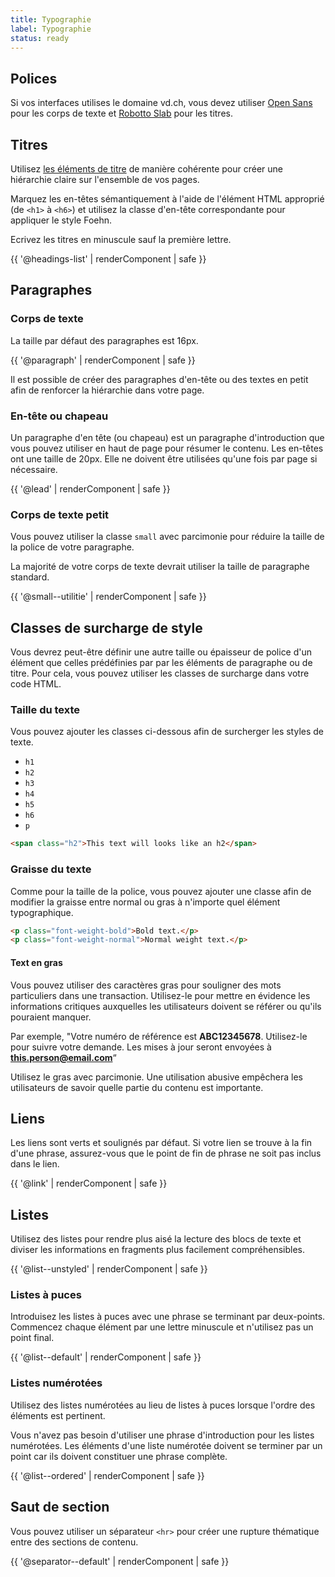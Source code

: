 ```yaml
---
title: Typographie
label: Typographie
status: ready
---
```


## Polices

Si vos interfaces utilises le domaine vd.ch, vous devez utiliser [Open
Sans](https://fonts.google.com/specimen/Open+Sans) pour les corps de texte et
[Robotto Slab](https://fonts.google.com/specimen/Roboto+Slab) pour les titres.

## Titres

Utilisez [les éléments de
titre](https://developer.mozilla.org/fr/docs/Web/HTML/Element/Heading_Elements)
de manière cohérente pour créer une hiérarchie claire sur l'ensemble de vos
pages.

Marquez les en-têtes sémantiquement à l'aide de l'élément HTML approprié (de
`<h1>` à `<h6>`) et utilisez la classe d'en-tête correspondante pour appliquer
le style Foehn.

Ecrivez les titres en minuscule sauf la première lettre.

{{ '@headings-list' | renderComponent | safe }}

## Paragraphes

### Corps de texte

La taille par défaut des paragraphes est 16px.

{{ '@paragraph' | renderComponent | safe }}

Il est possible de créer des paragraphes d'en-tête ou des textes en petit afin
de renforcer la hiérarchie dans votre page.

### En-tête ou chapeau

Un paragraphe d'en tête (ou chapeau) est un paragraphe d'introduction que vous pouvez utiliser
en haut de page pour résumer le contenu. Les en-têtes ont une taille de 20px.
Elle ne doivent être utilisées qu'une fois par page si nécessaire.

{{ '@lead' | renderComponent | safe }}

### Corps de texte petit

Vous pouvez utiliser la classe `small` avec parcimonie pour réduire la taille de
la police de votre paragraphe.

La majorité de votre corps de texte devrait utiliser la taille de paragraphe
standard.

{{ '@small--utilitie' | renderComponent | safe }}

## Classes de surcharge de style

Vous devrez peut-être définir une autre taille ou épaisseur de police d'un
élément que celles prédéfinies par par les éléments de paragraphe ou de titre.
Pour cela, vous pouvez utiliser les classes de surcharge dans votre code HTML.

### Taille du texte

Vous pouvez ajouter les classes ci-dessous afin de surcherger les styles de
texte.

- `h1`
- `h2`
- `h3`
- `h4`
- `h5`
- `h6`
- `p`

```html
<span class="h2">This text will looks like an h2</span>
```

### Graisse du texte

Comme pour la taille de la police, vous pouvez ajouter une classe afin de
modifier la graisse entre normal ou gras à n'importe quel élément typographique.

```html
<p class="font-weight-bold">Bold text.</p>
<p class="font-weight-normal">Normal weight text.</p>
```

#### Text en gras

Vous pouvez utiliser des caractères gras pour souligner des mots particuliers
dans une transaction. Utilisez-le pour mettre en évidence les informations
critiques auxquelles les utilisateurs doivent se référer ou qu'ils pouraient
manquer.

Par exemple, "Votre numéro de référence est **ABC12345678**. Utilisez-le pour
suivre votre demande. Les mises à jour seront envoyées à
**this.person@email.com**“

Utilisez le gras avec parcimonie. Une utilisation abusive empêchera les
utilisateurs de savoir quelle partie du contenu est importante.

## Liens

Les liens sont verts et soulignés par défaut. Si votre lien se trouve à la fin
d'une phrase, assurez-vous que le point de fin de phrase ne soit pas inclus dans
le lien.

{{ '@link' | renderComponent | safe }}

## Listes

Utilisez des listes pour rendre plus aisé la lecture des blocs de texte et diviser les
informations en fragments plus facilement compréhensibles.

{{ '@list--unstyled' | renderComponent | safe }}

### Listes à puces

Introduisez les listes à puces avec une phrase se terminant par deux-points.
Commencez chaque élément par une lettre minuscule et n'utilisez pas
un point final.

{{ '@list--default' | renderComponent | safe }}

### Listes numérotées

Utilisez des listes numérotées au lieu de listes à puces lorsque l'ordre des
éléments est pertinent.

Vous n'avez pas besoin d'utiliser une phrase d'introduction pour les listes
numérotées. Les éléments d'une liste numérotée doivent se terminer par un point
car ils doivent constituer une phrase complète.

{{ '@list--ordered' | renderComponent | safe }}

## Saut de section

Vous pouvez utiliser un séparateur `<hr>` pour
créer une rupture thématique entre des sections de contenu.

{{ '@separator--default' | renderComponent | safe }}
